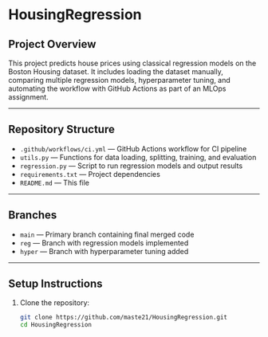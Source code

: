 # HousingRegression

## Project Overview

This project predicts house prices using classical regression models on the Boston Housing dataset. It includes loading the dataset manually, comparing multiple regression models, hyperparameter tuning, and automating the workflow with GitHub Actions as part of an MLOps assignment.

---

## Repository Structure

- `.github/workflows/ci.yml` — GitHub Actions workflow for CI pipeline  
- `utils.py` — Functions for data loading, splitting, training, and evaluation  
- `regression.py` — Script to run regression models and output results  
- `requirements.txt` — Project dependencies  
- `README.md` — This file

---

## Branches

- `main` — Primary branch containing final merged code  
- `reg` — Branch with regression models implemented  
- `hyper` — Branch with hyperparameter tuning added

---

## Setup Instructions

1. Clone the repository:  
   ```bash
   git clone https://github.com/maste21/HousingRegression.git
   cd HousingRegression
